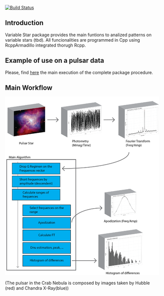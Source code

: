 
[![Build Status](https://travis-ci.org/rmaestre/variableStars.svg?branch=master)](https://travis-ci.org/rmaestre/variableStars)

Introduction
------------

Variable Star package provides the main funtions to analized patterns on variable stars (tbd). All funcionalities are programmed in Cpp using RcppArmadillo integrated thorugh Rcpp.

Example of use on a pulsar data
-------------------------------

Please, find [here](docs/Experiments.md) the main execution of the complete package procedure.

Main Workflow
-------------

[![Workflow](docs/figures/workflow.png)](docs/figures/workflow.png)

(The pulsar in the Crab Nebula is composed by images taken by Hubble (red) and Chandra X-Ray(blue))
